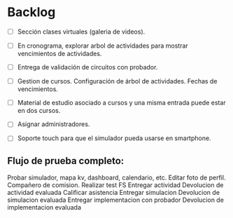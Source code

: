 # Backlog

  - [ ] Sección clases virtuales (galeria de videos).
  - [ ] En cronograma, explorar arbol de actividades para mostrar vencimientos de actividades.
  - [ ] Entrega de validación de circuitos con probador.
  - [ ] Gestion de cursos. Configuración de árbol de actividades. Fechas de vencimientos.  
  - [ ] Material de estudio asociado a cursos y una misma entrada puede estar en dos cursos.
  - [ ] Asignar administradores.
  - [ ] Soporte touch para que el simulador pueda usarse en smartphone.  


## Flujo de prueba completo:
  Probar simulador, mapa kv, dashboard, calendario, etc.
  Editar foto de perfil. Compañero de comision.
  Realizar test FS
  Entregar actividad
  Devolucion de actividad evaluada
  Calificar asistencia
  Entregar simulacion
  Devolucion de simulacion evaluada
  Entregar implementacion con probador
  Devolucion de implementacion evaluada

